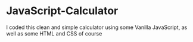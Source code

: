 # JavaScript-Calculator
I coded this clean and simple calculator using some Vanilla JavaScript, as well as some HTML and CSS of course
